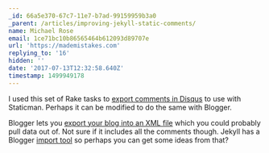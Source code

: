 ```yaml
---
_id: 66a5e370-67c7-11e7-b7ad-99159959b3a0
_parent: /articles/improving-jekyll-static-comments/
name: Michael Rose
email: 1ce71bc10b86565464b612093d89707e
url: 'https://mademistakes.com'
replying_to: '16'
hidden: ''
date: '2017-07-13T12:32:58.640Z'
timestamp: 1499949178
---
```


I used this set of Rake tasks to [export comments in Disqus](https://github.com/pathawks/jekyll-disqus-comments) to use with Staticman. Perhaps it can be modified to do the same with Blogger.

Blogger lets you [export your blog into an XML file](https://support.google.com/blogger/answer/41387?visit_id=1-636355458136931298-4026338400&rd=1) which you could probably pull data out of. Not sure if it includes all the comments though. Jekyll has a Blogger [import tool](http://import.jekyllrb.com/docs/blogger/) so perhaps you can get some ideas from that?

